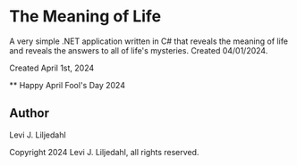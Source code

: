 # The Meaning of Life

A very simple .NET application written in C# that reveals the meaning of life and reveals the answers to all of life's mysteries. Created 04/01/2024.

Created April 1st, 2024

** Happy April Fool's Day 2024

## Author

Levi J. Liljedahl

Copyright 2024 Levi J. Liljedahl, all rights reserved.
